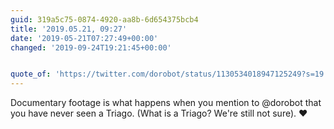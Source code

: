 ```yaml
---
guid: 319a5c75-0874-4920-aa8b-6d654375bcb4
title: '2019.05.21, 09:27'
date: '2019-05-21T07:27:49+00:00'
changed: '2019-09-24T19:21:45+00:00'


quote_of: 'https://twitter.com/dorobot/status/1130534018947125249?s=19'
---
```


Documentary footage is what happens when you mention to @dorobot that you have never seen a Triago. (What is a Triago? We're still not sure). ♥️
